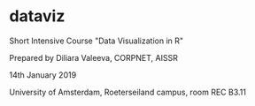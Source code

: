 # dataviz

Short Intensive Course "Data Visualization in R"

Prepared by Diliara Valeeva, CORPNET, AISSR

14th January 2019

University of Amsterdam, Roeterseiland campus, room REC B3.11
